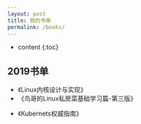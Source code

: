 ```yaml
---
layout: post
title: 我的书单
permalink: /books/
---
```


* content
{:toc}


2019书单
-----------------------------------------------------------------

+ 《Linux内核设计与实现》
+ 《鸟哥的Linux私房菜基础学习篇-第三版》

- 《Kubernets权威指南》

